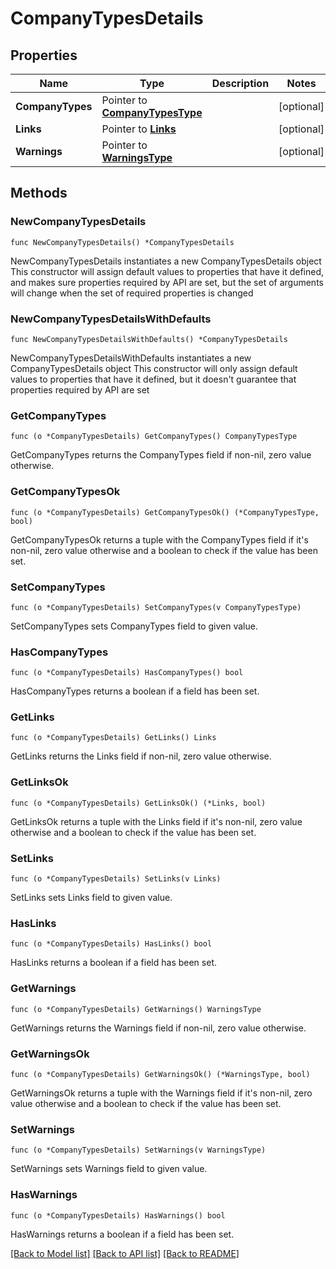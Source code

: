 # CompanyTypesDetails

## Properties

Name | Type | Description | Notes
------------ | ------------- | ------------- | -------------
**CompanyTypes** | Pointer to [**CompanyTypesType**](CompanyTypesType.md) |  | [optional] 
**Links** | Pointer to [**Links**](Links.md) |  | [optional] 
**Warnings** | Pointer to [**WarningsType**](WarningsType.md) |  | [optional] 

## Methods

### NewCompanyTypesDetails

`func NewCompanyTypesDetails() *CompanyTypesDetails`

NewCompanyTypesDetails instantiates a new CompanyTypesDetails object
This constructor will assign default values to properties that have it defined,
and makes sure properties required by API are set, but the set of arguments
will change when the set of required properties is changed

### NewCompanyTypesDetailsWithDefaults

`func NewCompanyTypesDetailsWithDefaults() *CompanyTypesDetails`

NewCompanyTypesDetailsWithDefaults instantiates a new CompanyTypesDetails object
This constructor will only assign default values to properties that have it defined,
but it doesn't guarantee that properties required by API are set

### GetCompanyTypes

`func (o *CompanyTypesDetails) GetCompanyTypes() CompanyTypesType`

GetCompanyTypes returns the CompanyTypes field if non-nil, zero value otherwise.

### GetCompanyTypesOk

`func (o *CompanyTypesDetails) GetCompanyTypesOk() (*CompanyTypesType, bool)`

GetCompanyTypesOk returns a tuple with the CompanyTypes field if it's non-nil, zero value otherwise
and a boolean to check if the value has been set.

### SetCompanyTypes

`func (o *CompanyTypesDetails) SetCompanyTypes(v CompanyTypesType)`

SetCompanyTypes sets CompanyTypes field to given value.

### HasCompanyTypes

`func (o *CompanyTypesDetails) HasCompanyTypes() bool`

HasCompanyTypes returns a boolean if a field has been set.

### GetLinks

`func (o *CompanyTypesDetails) GetLinks() Links`

GetLinks returns the Links field if non-nil, zero value otherwise.

### GetLinksOk

`func (o *CompanyTypesDetails) GetLinksOk() (*Links, bool)`

GetLinksOk returns a tuple with the Links field if it's non-nil, zero value otherwise
and a boolean to check if the value has been set.

### SetLinks

`func (o *CompanyTypesDetails) SetLinks(v Links)`

SetLinks sets Links field to given value.

### HasLinks

`func (o *CompanyTypesDetails) HasLinks() bool`

HasLinks returns a boolean if a field has been set.

### GetWarnings

`func (o *CompanyTypesDetails) GetWarnings() WarningsType`

GetWarnings returns the Warnings field if non-nil, zero value otherwise.

### GetWarningsOk

`func (o *CompanyTypesDetails) GetWarningsOk() (*WarningsType, bool)`

GetWarningsOk returns a tuple with the Warnings field if it's non-nil, zero value otherwise
and a boolean to check if the value has been set.

### SetWarnings

`func (o *CompanyTypesDetails) SetWarnings(v WarningsType)`

SetWarnings sets Warnings field to given value.

### HasWarnings

`func (o *CompanyTypesDetails) HasWarnings() bool`

HasWarnings returns a boolean if a field has been set.


[[Back to Model list]](../README.md#documentation-for-models) [[Back to API list]](../README.md#documentation-for-api-endpoints) [[Back to README]](../README.md)


